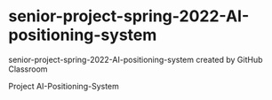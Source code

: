 # senior-project-spring-2022-AI-positioning-system
senior-project-spring-2022-AI-positioning-system created by GitHub Classroom

Project AI-Positioning-System

